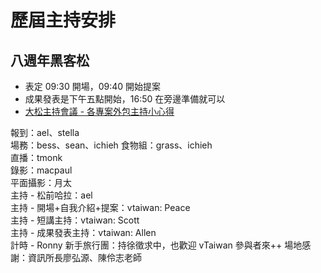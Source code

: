 # 歷屆主持安排


## 八週年黑客松
- 表定 09:30 開場，09:40 開始提案
- 成果發表是下午五點開始，16:50 在旁邊準備就可以
- [大松主持會議 - 各專案外包主持小心得](https://g0v.hackmd.io/@M3bjBcTXQ5i3BKGkYmRMiA/ryo6ijBGH)

報到：ael、stella	
場務：bess、sean、ichieh
食物組：grass、ichieh	
直播：tmonk		
錄影：macpaul		
平面攝影：月太		
主持 - 松前哈拉：ael		
主持 - 開場+自我介紹+提案：vtaiwan: Peace		
主持 - 短講主持：vtaiwan: Scott 		
主持 - 成果發表主持：vtaiwan: Allen	
計時 - Ronny
新手旅行團：持徐徵求中，也歡迎 vTaiwan 參與者來++
場地感謝：資訊所長廖弘源、陳伶志老師
